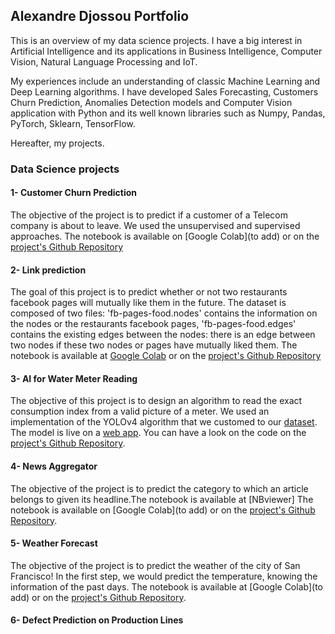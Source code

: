 ## Alexandre Djossou Portfolio

This is an overview of my data science projects. I have a big interest in Artificial Intelligence and its applications in Business Intelligence, Computer Vision, Natural Language Processing and IoT.

My experiences include an understanding of classic Machine Learning and Deep Learning algorithms. I have developed Sales Forecasting, Customers Churn Prediction, Anomalies Detection models and Computer Vision application with Python and its well known libraries such as Numpy, Pandas, PyTorch, Sklearn, TensorFlow.

Hereafter, my projects.

### Data Science projects

#### 1- Customer Churn Prediction
The objective of the project is to predict if a customer of a Telecom company is about to leave. We used the unsupervised and supervised approaches.
The notebook is available on [Google Colab](to add) or on the [project's Github Repository](https://github.com/dnalexen/Customer-Churn-Prediction)

#### 2- Link prediction
The goal of this project is to predict whether or not two restaurants facebook pages will mutually like them in the future.
The dataset is composed of two files:
'fb-pages-food.nodes' contains the information on the nodes or the restaurants facebook pages,
'fb-pages-food.edges' contains the existing edges between the nodes: there is an edge between two nodes if these two nodes or pages have mutually liked them.
The notebook is available at [Google Colab](https://colab.research.google.com/drive/1qw8wfIk-wylA34gk73cPhf6T8BjJD1P0) or on the [project's Github Repository](https://github.com/dnalexen/link_prediction-fb_pages_food)

#### 3- AI for Water Meter Reading
The objective of this project is to design an algorithm to read the exact consumption index from a valid picture of a meter.
We used an implementation of the YOLOv4 algorithm that we customed to our [dataset](https://challengedata.ens.fr/participants/challenges/30/).
The model is live on a [web app](https://ai-water-meter-reading.herokuapp.com/).
You can have a look on the code on the [project's Github Repository](https://github.com/dnalexen/ai_water_meter_reading). 

#### 4- News Aggregator
The objective of the project is to predict the category to which an article belongs to given its headline.The notebook is available at [NBviewer] 
The notebook is available on [Google Colab](to add) or on the [project's Github Repository](https://github.com/dnalexen/News-Aggregator).

#### 5- Weather Forecast
The objective of the project is to predict the weather of the city of San Francisco! In the first step, we would predict the temperature, knowing the information of the past days.
The notebook is available at [Google Colab](to add) or on the [project's Github Repository](https://github.com/dnalexen/Weather-Forecast).


#### 6- Defect Prediction on Production Lines
